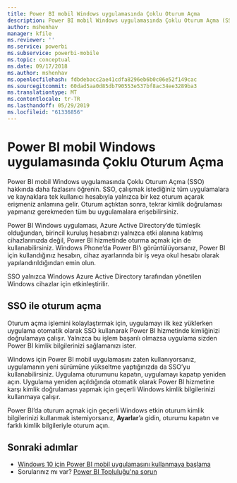 ```yaml
---
title: Power BI mobil Windows uygulamasında Çoklu Oturum Açma
description: Power BI mobil Windows uygulamasında Çoklu Oturum Açma (SSO) hakkında daha fazlasını öğrenin. SSO, çalışmak istediğiniz tüm uygulamalara ve kaynaklara tek kullanıcı hesabıyla yalnızca bir kez oturum açarak erişmeniz anlamına gelir.
author: mshenhav
manager: kfile
ms.reviewer: ''
ms.service: powerbi
ms.subservice: powerbi-mobile
ms.topic: conceptual
ms.date: 09/17/2018
ms.author: mshenhav
ms.openlocfilehash: fdbdebacc2ae41cdfa8296eb6b0c06e52f149cac
ms.sourcegitcommit: 60dad5aa0d85db790553e537bf8ac34ee3289ba3
ms.translationtype: MT
ms.contentlocale: tr-TR
ms.lasthandoff: 05/29/2019
ms.locfileid: "61336856"
---
```

# <a name="single-sign-on-in-the-power-bi-mobile-windows-app"></a>Power BI mobil Windows uygulamasında Çoklu Oturum Açma

Power BI mobil Windows uygulamasında Çoklu Oturum Açma (SSO) hakkında daha fazlasını öğrenin. SSO, çalışmak istediğiniz tüm uygulamalara ve kaynaklara tek kullanıcı hesabıyla yalnızca bir kez oturum açarak erişmeniz anlamına gelir. Oturum açtıktan sonra, tekrar kimlik doğrulaması yapmanız gerekmeden tüm bu uygulamalara erişebilirsiniz. 

Power BI Windows uygulaması, Azure Active Directory’de tümleşik olduğundan, birincil kuruluş hesabınızı yalnızca etki alanına katılmış cihazlarınızda değil, Power BI hizmetinde oturma açmak için de kullanabilirsiniz. Windows Phone’da Power BI’ı görüntülüyorsanız, Power BI için kullandığınız hesabın, cihaz ayarlarında bir iş veya okul hesabı olarak yapılandırıldığından emin olun.  

SSO yalnızca Windows Azure Active Directory tarafından yönetilen Windows cihazlar için etkinleştirilir. 

## <a name="sign-in-with-sso"></a>SSO ile oturum açma

Oturum açma işlemini kolaylaştırmak için, uygulamayı ilk kez yüklerken uygulama otomatik olarak SSO kullanarak Power BI hizmetinde kimliğinizi doğrulamaya çalışır. Yalnızca bu işlem başarılı olmazsa uygulama sizden Power BI kimlik bilgilerinizi sağlamanızı ister.  

Windows için Power BI mobil uygulamasını zaten kullanıyorsanız, uygulamanın yeni sürümüne yükseltme yaptığınızda da SSO’yu kullanabilirsiniz. Uygulama oturumunu kapatın, uygulamayı kapatıp yeniden açın. Uygulama yeniden açıldığında otomatik olarak Power BI hizmetine karşı kimlik doğrulaması yapmak için geçerli Windows kimlik bilgilerinizi kullanmaya çalışır. 

Power BI’da oturum açmak için geçerli Windows etkin oturum kimlik bilgilerinizi kullanmak istemiyorsanız, **Ayarlar**’a gidin, oturumu kapatın ve farklı kimlik bilgileriyle oturum açın. 
 
## <a name="next-steps"></a>Sonraki adımlar

- [Windows 10 için Power BI mobil uygulamasını kullanmaya başlama](mobile-windows-10-phone-app-get-started.md)
- Sorularınız mı var? [Power BI Topluluğu'na sorun](http://community.powerbi.com/)

